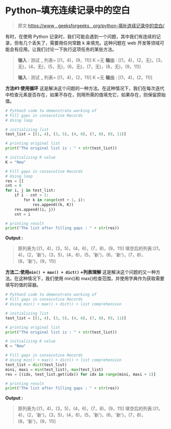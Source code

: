 # Python–填充连续记录中的空白

> 原文:[https://www . geeksforgeeks . org/python-填补连续记录中的空白/](https://www.geeksforgeeks.org/python-fill-gaps-in-consecutive-records/)

有时，在使用 Python 记录时，我们可能会遇到一个问题，其中我们有连续的记录，但有几个丢失了，需要用任何常数 k 来填充。这种问题在 web 开发等领域可能会有应用。让我们讨论一下执行这项任务的某些方法。

> **输入** :
> 测试 _ 列表= [(1，4)，(9，11)]
> K =无
> **输出** : [(1，4)，(2，无)，(3，无)，(4，无)，(5，无)，(6，无)，(7，无)，(8，无)，(9，11)]
> 
> **输入** :
> 测试 _ 列表= [(1，4)，(2，11)]
> K =无
> **输出** : [(1，4)，(2，11)]

**方法#1:使用循环**
这是解决这个问题的一种方法。在这种情况下，我们在每次迭代中检查元素是否存在，如果不存在，则用所需的值填充它，如果存在，则保留原始值。

```py
# Python3 code to demonstrate working of 
# Fill gaps in consecutive Records
# Using loop

# initializing list
test_list = [(1, 4), (3, 5), (4, 6), (7, 8), (9, 11)]

# printing original list
print("The original list is : " + str(test_list))

# initializing K value
K = "New"

# Fill gaps in consecutive Records
# Using loop
res = []
cnt = 0
for i, j in test_list:
    if i - cnt > 1:
        for k in range(cnt + 1, i):
            res.append((k, K))
    res.append((i, j))
    cnt = i

# printing result 
print("The list after filling gaps : " + str(res)) 
```

**Output :**

> 原列表为:[(1，4)，(3，5)，(4，6)，(7，8)，(9，11)]
> 填空后的列表:[(1，4)，(2，'新')，(3，5)，(4，6)，(5，'新')，(6，'新')，(7，8)，(8，'新')，(9，11)]

**方法二:使用`min() + max() + dict()` +列表理解**
这是解决这个问题的又一种方法。在这种情况下，我们使用 min()和 max()检查范围，并使用字典作为获取需要填写的值的容器。

```py
# Python3 code to demonstrate working of 
# Fill gaps in consecutive Records
# Using min() + max() + dict() + list comprehension

# initializing list
test_list = [(1, 4), (3, 5), (4, 6), (7, 8), (9, 11)]

# printing original list
print("The original list is : " + str(test_list))

# initializing K value
K = "New"

# Fill gaps in consecutive Records
# Using min() + max() + dict() + list comprehension
test_list = dict(test_list)
mini, maxi = min(test_list), max(test_list)
res = [(idx, test_list.get(idx)) for idx in range(mini, maxi + 1)]

# printing result 
print("The list after filling gaps : " + str(res)) 
```

**Output :**

> 原列表为:[(1，4)，(3，5)，(4，6)，(7，8)，(9，11)]
> 填空后的列表:[(1，4)，(2，'新')，(3，5)，(4，6)，(5，'新')，(6，'新')，(7，8)，(8，'新')，(9，11)]